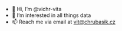 - 👋 Hi, I’m @vichr-vita
- 👀 I’m interested in all things data
- 📫 Reach me via email at vit@chrubasik.cz

<!---
vichr-vita/vichr-vita is a ✨ special ✨ repository because its `README.md` (this file) appears on your GitHub profile.
You can click the Preview link to take a look at your changes.
--->

